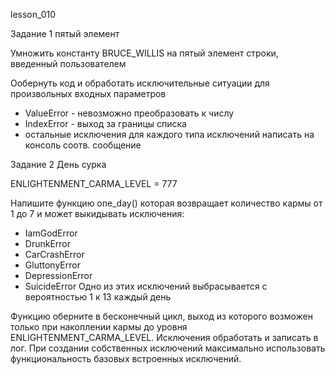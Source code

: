 lesson_010

Задание 1
пятый элемент

Умножить константу BRUCE_WILLIS на пятый элемент строки, введенный пользователем

Ообернуть код и обработать исключительные ситуации для произвольных входных параметров
- ValueError - невозможно преобразовать к числу
- IndexError - выход за границы списка
- остальные исключения
для каждого типа исключений написать на консоль соотв. сообщение

Задание 2
День сурка

ENLIGHTENMENT_CARMA_LEVEL = 777

Напишите функцию one_day() которая возвращает количество кармы от 1 до 7
и может выкидывать исключения:
- IamGodError
- DrunkError
- CarCrashError
- GluttonyError
- DepressionError
- SuicideError
Одно из этих исключений выбрасывается с вероятностью 1 к 13 каждый день

Функцию оберните в бесконечный цикл, выход из которого возможен только при накоплении
кармы до уровня ENLIGHTENMENT_CARMA_LEVEL. Исключения обработать и записать в лог.
При создании собственных исключений максимально использовать функциональность
базовых встроенных исключений.
